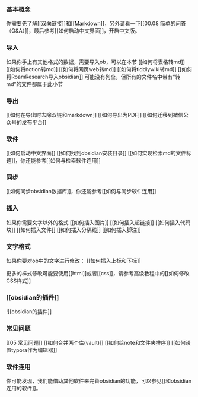 ### 基本概念
你需要先了解[[双向链接]]和[[Markdown]]，另外请看一下[[00.08 简单的问答（Q&A）]]，最后参考[[如何启动中文界面]]，开启中文版。

### 导入
如果你手上有其他格式的数据，需要导入ob，可以在本节
[[如何将表格转md]]
[[如何将notion转md]]
[[如何将网页web转md]]
[[如何将tiddlywiki转md]]
[[如何将RoamResearch导入obsidian]]
可能没有列全，但所有的文件名中带有“转md”的文件都属于此小节

### 导出
[[如何在导出时去除双链和markdown]]
[[如何导出为PDF]]
[[如何迁移到微信公众号的发布平台]]

### 软件
[[如何启动中文界面]]
[[如何找到obsidian安装目录]]
[[如何实现检索md的文件标题]]，你还能参考[[如何与检索软件连用]]

### 同步
[[如何同步obsidian数据库]]，你还能参考[[如何与同步软件连用]]

### 插入
如果你需要文字以外的格式
[[如何插入图片]]
[[如何插入超链接]]
[[如何插入代码块]]
[[如何插入文件]]
[[如何插入分隔线]]
[[如何插入脚注]]

### 文字格式
如果你要对ob中的文字进行修改：
[[如何插入上标和下标]]

更多的样式修改可能要使用[[html]]或者[[css]]，请参考高级教程中的[[如何修改CSS样式]]

### [[obsidian的插件]]
![[obsidian的插件]]

### 常见问题
[[05 常见问题]]
[[如何合并两个库(vault)]]
[[如何给note和文件夹排序]]
[[如何设置typora作为编辑器]]
### 软件连用
你可能发现，我们能借助其他软件来完善obsidian的功能，可以参见[[和obsidian连用的软件]]。